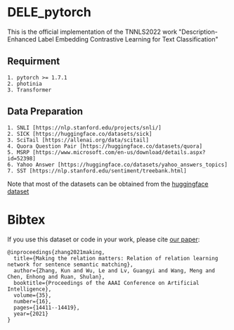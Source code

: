 # DELE_pytorch
This is the official implementation of the TNNLS2022 work "Description-Enhanced Label Embedding Contrastive Learning for Text Classification"

## Requirment
    1. pytorch >= 1.7.1
    2. photinia
    3. Transformer

## Data Preparation
    1. SNLI [https://nlp.stanford.edu/projects/snli/]
    2. SICK [https://huggingface.co/datasets/sick]
    3. SciTail [https://allenai.org/data/scitail]
    4. Quora Question Pair [https://huggingface.co/datasets/quora]
    5. MSRP [https://www.microsoft.com/en-us/download/details.aspx?id=52398]
    6. Yahoo Answer [https://huggingface.co/datasets/yahoo_answers_topics]
    7. SST [https://nlp.stanford.edu/sentiment/treebank.html]

Note that most of the datasets can be obtained from the [huggingface dataset](https://huggingface.co/datasets)

# Bibtex
If you use this dataset or code in your work, please cite [our paper](https://www.aaai.org/AAAI21Papers/AAAI-6199.ZhangK.pdf):
```
@inproceedings{zhang2021making,
  title={Making the relation matters: Relation of relation learning network for sentence semantic matching},
  author={Zhang, Kun and Wu, Le and Lv, Guangyi and Wang, Meng and Chen, Enhong and Ruan, Shulan},
  booktitle={Proceedings of the AAAI Conference on Artificial Intelligence},
  volume={35},
  number={16},
  pages={14411--14419},
  year={2021}
}